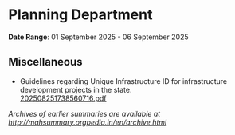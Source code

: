 # Planning Department

**Date Range**: 01 September 2025 - 06 September 2025


## Miscellaneous
- Guidelines regarding Unique Infrastructure ID for infrastructure development projects in the state.\
  [202508251738560716.pdf](https://gr.maharashtra.gov.in/Site/Upload/Government%20Resolutions/English/202508251738560716.pdf)


*Archives of earlier summaries are available at http://mahsummary.orgpedia.in/en/archive.html*